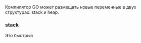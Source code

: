 Компилятор GO может размещать новые переменные в двух структурах: stack и heap.
### stack
Это быстрый 